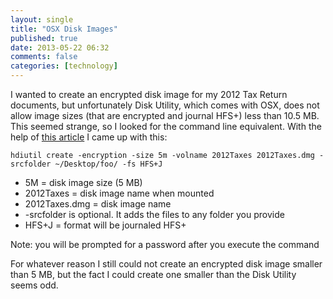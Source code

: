 ```yaml
---
layout: single
title: "OSX Disk Images"
published: true
date: 2013-05-22 06:32
comments: false
categories: [technology]
---
```


I wanted to create an encrypted disk image for my 2012 Tax Return documents, but unfortunately Disk Utility, which comes with OSX, does not allow image sizes (that are encrypted and journal HFS+) less than 10.5 MB. This seemed strange, so I looked for the command line equivalent. With the help of [this article][encrypt] I came up with this:

	hdiutil create -encryption -size 5m -volname 2012Taxes 2012Taxes.dmg -srcfolder ~/Desktop/foo/ -fs HFS+J

* 5M = disk image size (5 MB)
* 2012Taxes = disk image name when mounted
* 2012Taxes.dmg = disk image name
* -srcfolder is optional. It adds the files to any folder you provide
* HFS+J = format will be journaled HFS+ 

Note: you will be prompted for a password after you execute the command

For whatever reason I still could not create an encrypted disk image smaller than 5 MB, but the fact I could create one smaller than the Disk Utility seems odd.

[encrypt]: http://commandlinemac.blogspot.com/2008/12/using-hdiutil.html